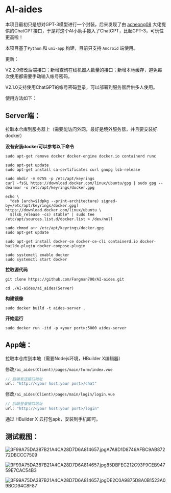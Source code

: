 # AI-aides


本项目最初只是想对GPT-3模型进行一个封装，后来发现了由 [acheong08](https://github.com/acheong08) 大佬提供的ChatGPT接口，于是将这个AI小助手接入了ChatGPT，比起GPT-3，可玩性更高啦！

本项目基于`Python` 和 `uni-app` 构建，目前只支持 `Android` 端使用。



更新：

V2.2.0修改后端接口；新增查询在线机器人数量的接口；新增本地缓存，避免每次使用都需要手动输入帐号密码。

V2.1.0支持使用ChatGPT的帐号密码登录，可以部署到服务器后供多人使用。



使用方法如下：

## Server端：

拉取本仓库到服务器上（需要能访问外网，最好是境外服务器，并且要安装好docker）

**没有安装docker可以参考以下命令**

```shell
sudo apt-get remove docker docker-engine docker.io containerd runc
```

```shell
sudo apt-get update
sudo apt-get install ca-certificates curl gnupg lsb-release
```

```shell
sudo mkdir -m 0755 -p /etc/apt/keyrings
curl -fsSL https://download.docker.com/linux/ubuntu/gpg | sudo gpg --dearmor -o /etc/apt/keyrings/docker.gpg
```

```shell
echo \
  "deb [arch=$(dpkg --print-architecture) signed-by=/etc/apt/keyrings/docker.gpg] https://download.docker.com/linux/ubuntu \
  $(lsb_release -cs) stable" | sudo tee /etc/apt/sources.list.d/docker.list > /dev/null
```

```shell
sudo chmod a+r /etc/apt/keyrings/docker.gpg
sudo apt-get update
```

```shell
sudo apt-get install docker-ce docker-ce-cli containerd.io docker-buildx-plugin docker-compose-plugin
```

```shell
sudo systemctl enable docker
sudo systemctl start docker
```



**拉取源代码**

```
git clone https://github.com/Fangnan700/AI-aides.git
```

```shell
cd ./AI-aides/ai_aides(Server)
```



**构建镜像**

```shell
sudo docker build -t aides-server .
```



**开始运行**

```shell
sudo docker run -itd -p <your port>:5000 aides-server
```



## App端：

拉取本仓库到本地（需要Nodejs环境，HBuilder X编辑器）

修改`/ai_aides(Client)/pages/main/form/index.vue`

```js
// 后端发送接口地址
url: "http://<your host:your port>/chat"
```

修改`/ai_aides(Client)/pages/main/login/login.vue`

```js
// 后端登录接口地址
url: "http://<your host:your port>/login"
```

通过 HBuilder X 云打包apk，安装到手机即可。





## 测试截图：

![3F99A75DA387B21A4CA28D7D6A814657.jpgA7A8D1D8746AFBC9AB87272DBCCC7509](https://yvling-typora-image-1257337367.cos.ap-nanjing.myqcloud.com/typora/3F99A75DA387B21A4CA28D7D6A814657.jpgA7A8D1D8746AFBC9AB87272DBCCC7509.jpg)



![3F99A75DA387B21A4CA28D7D6A814657.jpg85DBFEC212C93F9CEB94759E7CAC54B3](https://yvling-typora-image-1257337367.cos.ap-nanjing.myqcloud.com/typora/3F99A75DA387B21A4CA28D7D6A814657.jpg85DBFEC212C93F9CEB94759E7CAC54B3.jpg)



![3F99A75DA387B21A4CA28D7D6A814657.jpgDE2C0A9875D8A0B1523A09BCD94C8F87](https://yvling-typora-image-1257337367.cos.ap-nanjing.myqcloud.com/typora/3F99A75DA387B21A4CA28D7D6A814657.jpgDE2C0A9875D8A0B1523A09BCD94C8F87.jpg)

